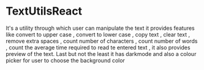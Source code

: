 # TextUtilsReact
It's a utility through which user can manipulate the text
it provides features like 
convert to upper case ,
convert to lower case ,
copy text ,
clear text ,
remove extra spaces ,
count number of characters ,
count number of words  ,
count the average time required to read te entered text ,
it also provides preview of the text.
Last but not the least it has darkmode and also a colour picker for user to choose the background color
